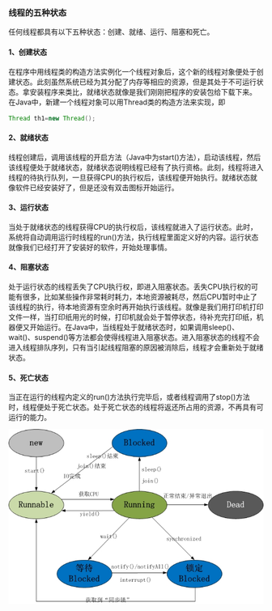 ### 线程的五种状态

任何线程都具有以下五种状态：创建、就绪、运行、阻塞和死亡。

#### 1、创建状态

在程序中用线程类的构造方法实例化一个线程对象后，这个新的线程对象便处于创建状态。此刻虽然系统已经为其分配了内存等相应的资源，但是其处于不可运行状态。拿安装程序来类比，就绪状态就像是我们刚刚把程序的安装包给下载下来。	在Java中，新建一个线程对象可以用Thread类的构造方法来实现，即

```Java
Thread th1=new Thread();
```

#### 2、就绪状态

线程创建后，调用该线程的开启方法（Java中为start()方法），启动该线程，然后该线程便处于就绪状态，就绪状态说明线程已经有了执行资格。此刻，线程将进入线程的待执行队列，一旦获得CPU的执行权后，该线程便开始执行。就绪状态就像软件已经安装好了，但是还没有双击图标开始运行。

#### 3、运行状态

当处于就绪状态的线程获得CPU的执行权后，该线程就进入了运行状态。此时，系统将自动调用运行时线程的run()方法，执行线程里面定义好的内容。运行状态就像我们已经打开了安装好的软件，开始处理事情。

#### 4、阻塞状态

处于运行状态的线程丢失了CPU执行权，即进入阻塞状态。丢失CPU执行权的可能有很多，比如某些操作非常耗时耗力，本地资源被耗尽，然后CPU暂时中止了该线程的执行，待本地资源有空余时再开始执行该线程。就像是我们用打印机打印文件一样，当打印纸用光的时候，打印机就会处于暂停状态，待补充完打印纸，机器便又开始运行。在Java中，当线程处于就绪状态时，如果调用sleep()、wait()、suspend()等方法都会使得线程进入阻塞状态。进入阻塞状态的线程不会进入线程排队序列，只有当引起线程阻塞的原因被消除后，线程才会重新处于就绪状态。

#### 5、死亡状态

当正在运行的线程内定义的run()方法执行完毕后，或者线程调用了stop()方法时，线程便处于死亡状态。处于死亡状态的线程将返还所占用的资源，不再具有可运行的能力。

![img](img/Java多线程-线程的状态变化/232002051747387.jpg)